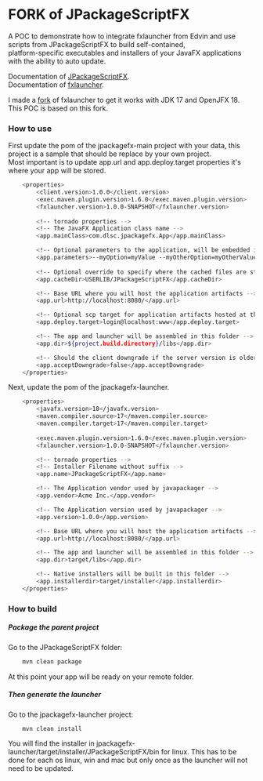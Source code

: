 # FORK of JPackageScriptFX #
A POC to demonstrate how to integrate fxlauncher from Edvin and use scripts from JPackageScriptFX to build self-contained,  
platform-specific executables and installers of your JavaFX applications with the ability to auto update.  

Documentation of [JPackageScriptFX](https://github.com/dlemmermann/JPackageScriptFX).  
Documentation of [fxlauncher](https://github.com/edvin/fxlauncher).  

I made a [fork](https://github.com/chrisolivier/fxlauncher) of fxlauncher to get it works with JDK 17 and OpenJFX 18.  
This POC is based on this fork. 

### How to use

First update the pom of the jpackagefx-main project with your data, this project is a sample that should be replace by your own project.  
Most important is to update app.url and app.deploy.target properties it's where your app will be stored.  

```bash
    <properties>
        <client.version>1.0.0</client.version>
        <exec.maven.plugin.version>1.6.0</exec.maven.plugin.version>
        <fxlauncher.version>1.0.0-SNAPSHOT</fxlauncher.version>
        
        <!-- tornado properties -->
        <!-- The JavaFX Application class name -->
        <app.mainClass>com.dlsc.jpackagefx.App</app.mainClass>

        <!-- Optional parameters to the application, will be embedded in the launcher and can be overriden on the command line -->
        <app.parameters>--myOption=myValue --myOtherOption=myOtherValue</app.parameters>
        
        <!-- Optional override to specify where the cached files are stored. Default is current working directory -->
		<app.cacheDir>USERLIB/JPackageScriptFX</app.cacheDir>

        <!-- Base URL where you will host the application artifacts -->
        <app.url>http://localhost:8080/</app.url>

        <!-- Optional scp target for application artifacts hosted at the above url -->
        <app.deploy.target>login@localhost:www</app.deploy.target>

        <!-- The app and launcher will be assembled in this folder -->
        <app.dir>${project.build.directory}/libs</app.dir>

        <!-- Should the client downgrade if the server version is older than the local version? -->
        <app.acceptDowngrade>false</app.acceptDowngrade>
    </properties>
```

Next, update the pom  of the jpackagefx-launcher.

```bash
	<properties>
		<javafx.version>18</javafx.version>
		<maven.compiler.source>17</maven.compiler.source>
		<maven.compiler.target>17</maven.compiler.target>
		
		<exec.maven.plugin.version>1.6.0</exec.maven.plugin.version>
		<fxlauncher.version>1.0.0-SNAPSHOT</fxlauncher.version>

		<!-- tornado properties -->
		<!-- Installer Filename without suffix -->
		<app.name>JPackageScriptFX</app.name>

		<!-- The Application vendor used by javapackager -->
		<app.vendor>Acme Inc.</app.vendor>

		<!-- The Application version used by javapackager -->
		<app.version>1.0.0</app.version>

		<!-- Base URL where you will host the application artifacts -->
		<app.url>http://localhost:8080/</app.url>

		<!-- The app and launcher will be assembled in this folder -->
		<app.dir>target/libs</app.dir>

		<!-- Native installers will be built in this folder -->
		<app.installerdir>target/installer</app.installerdir>
	</properties>
```

### How to build

##### Package the parent project  

Go to the JPackageScriptFX folder:  

```bash
	mvn clean package
```
At this point your app will be ready on your remote folder.


##### Then generate the launcher  

Go to the jpackagefx-launcher project:    

```bash
	mvn clean install
```
You will find the installer in jpackagefx-launcher/target/installer/JPackageScriptFX/bin for linux.
This has to be done for each os linux, win and mac but only once as the launcher will not need to be updated.
